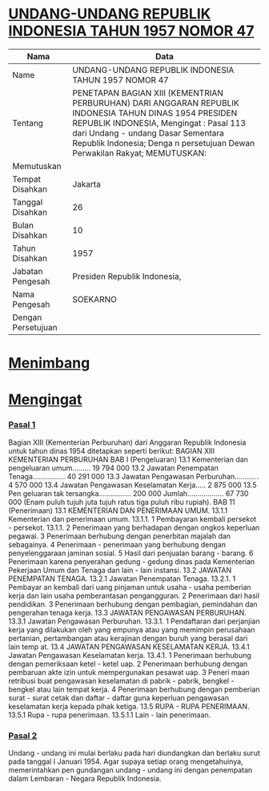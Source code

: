 # [UNDANG-UNDANG REPUBLIK INDONESIA TAHUN 1957 NOMOR 47](http://example.org/legal/peraturan/uu/1957/47)

| Nama | Data |
| ------ | ----- |
|Name|UNDANG-UNDANG REPUBLIK INDONESIA TAHUN 1957 NOMOR 47|
|Tentang| PENETAPAN BAGIAN XIII (KEMENTRIAN PERBURUHAN) DARI ANGGARAN REPUBLIK INDONESIA TAHUN DINAS 1954 PRESIDEN REPUBLIK INDONESIA, Mengingat : Pasal 113 dari Undang - undang Dasar Sementara Republik Indonesia; Denga n persetujuan Dewan Perwakilan Rakyat; MEMUTUSKAN:|
|Memutuskan||
|Tempat Disahkan|Jakarta|
|Tanggal Disahkan|26|
|Bulan Disahkan|10|
|Tahun Disahkan|1957|
|Jabatan Pengesah|Presiden Republik Indonesia,|
|Nama Pengesah|SOEKARNO|
|Dengan Persetujuan||
# [Menimbang](http://example.org/legal/peraturan/uu/1957/47/menimbang)

# [Mengingat](http://example.org/legal/peraturan/uu/1957/47/mengingat)


### [Pasal 1](http://example.org/legal/peraturan/uu/1957/47/pasal/0001)
Bagian XIII (Kementerian Perburuhan) dari Anggaran Republik Indonesia untuk tahun dinas 1954 ditetapkan seperti berikut: BAGIAN XIII KEMENTERIAN PERBURUHAN BAB I (Pengeluaran) 13.1 Kementerian dan pengeluaran umum......... 19 794 000 13.2 Jawatan Penempatan Tenaga................ 40 291 000 13.3 Jawatan Pengawasan Perburuhan............ 4 570 000 13.4 Jawatan Pengawasan Keselamatan Kerja..... 2 875 000 13.5 Pen geluaran tak tersangka................ 200 000 Jumlah.................. 67 730 000 (Enam puluh tujuh juta tujuh ratus tiga puluh ribu rupiah). BAB 11 (Penerimaan) 13.1 KEMENTERIAN DAN PENERIMAAN UMUM. 13.1.1 Kementerian dan penerimaan umum. 13.1.1. 1 Pembayaran kembali persekot - persekot. 13.1.1. 2 Penerimaan yang berhadapan dengan ongkos keperluan pegawai. 3 Penerimaan berhubung dengan penerbitan majalah dan sebagainya. 4 Penerimaan - penerimaan yang berhubung dengan penyelenggaraan jaminan sosial. 5 Hasil dari penjualan barang - barang. 6 Penerimaan karena penyerahan gedung - gedung dinas pada Kementerian Pekerjaan Umum dan Tenaga dan lain - lain instansi. 13.2 JAWATAN PENEMPATAN TENAGA. 13.2.1 Jawatan Penempatan Tenaga. 13.2.1. 1 Pembayar an kembali dari uang pinjaman untuk usaha - usaha pemberian kerja dan lain usaha pemberantasan pengangguran. 2 Penerimaan dari hasil pendidikan. 3 Penerimaan berhubung dengan pembagian, pemindahan dan pengerahan tenaga kerja. 13.3 JAWATAN PENGAWASAN PERBURUHAN. 13.3.1 Jawatan Pengawasan Perburuhan. 13.3.1. 1 Pendaftaran dari perjanjian kerja yang dilakukan oleh yang empunya atau yang memimpin perusahaan pertanian, pertambangan atau kerajinan dengan buruh yang berasal dari lain temp at. 13.4 JAWATAN PENGAWASAN KESELAMATAN KERJA. 13.4.1 Jawatan Pengawasan Keselamatan kerja. 13.4.1. 1 Penerimaan berhubung dengan pemeriksaan ketel - ketel uap. 2 Penerimaan berhubung dengan pembaruan akte izin untuk mempergunakan pesawat uap. 3 Peneri maan retribusi buat pengawasan keselamatan di pabrik - pabrik, bengkel - bengkel atau lain tempat kerja. 4 Penerimaan berhubung dengan pemberian surat - surat cetak dan daftar - daftar guna keperluan pengawasan keselamatan kerja kepada pihak ketiga. 13.5 RUPA - RUPA PENERIMAAN. 13.5.1 Rupa - rupa penerimaan. 13.5.1.1 Lain - lain penerimaan.


### [Pasal 2](http://example.org/legal/peraturan/uu/1957/47/pasal/0002)
Undang - undang ini mulai berlaku pada hari diundangkan dan berlaku surut pada tanggal I Januari 1954. Agar supaya setiap orang mengetahuinya, memerintahkan pen gundangan undang - undang ini dengan penempatan dalam Lembaran - Negara Republik Indonesia.
